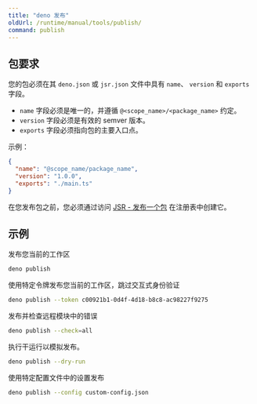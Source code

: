 ```yaml
---
title: "deno 发布"
oldUrl: /runtime/manual/tools/publish/
command: publish
---
```


## 包要求

您的包必须在其 `deno.json` 或 `jsr.json` 文件中具有 `name`、 `version` 和 `exports` 字段。

- `name` 字段必须是唯一的，并遵循 `@<scope_name>/<package_name>` 约定。
- `version` 字段必须是有效的 semver 版本。
- `exports` 字段必须指向包的主要入口点。

示例：

```json title="deno.json"
{
  "name": "@scope_name/package_name",
  "version": "1.0.0",
  "exports": "./main.ts"
}
```

在您发布包之前，您必须通过访问 [JSR - 发布一个包](https://jsr.io/new) 在注册表中创建它。

## 示例

发布您当前的工作区

```bash
deno publish
```

使用特定令牌发布您当前的工作区，跳过交互式身份验证

```bash
deno publish --token c00921b1-0d4f-4d18-b8c8-ac98227f9275
```

发布并检查远程模块中的错误

```bash
deno publish --check=all
```

执行干运行以模拟发布。

```bash
deno publish --dry-run
```

使用特定配置文件中的设置发布

```bash
deno publish --config custom-config.json
```